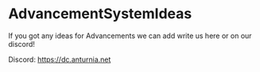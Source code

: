 # AdvancementSystemIdeas
If you got any ideas for Advancements we can add write us here or on our discord!

Discord: https://dc.anturnia.net
